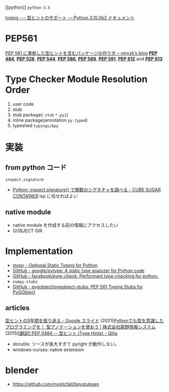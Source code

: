 [[python]]
`python-3.5`

[typing --- 型ヒントのサポート — Python 3.10.0b2 ドキュメント](https://docs.python.org/ja/3/library/typing.html)

# PEP561

[PEP 561 に準拠した型ヒントを含むパッケージの作り方 – ymyzk’s blog](https://blog.ymyzk.com/2018/09/creating-packages-using-pep-561/)
[**PEP 484**](https://www.python.org/dev/peps/pep-0484), [**PEP 526**](https://www.python.org/dev/peps/pep-0526), [**PEP 544**](https://www.python.org/dev/peps/pep-0544), [**PEP 586**](https://www.python.org/dev/peps/pep-0586), [**PEP 589**](https://www.python.org/dev/peps/pep-0589), [**PEP 591**](https://www.python.org/dev/peps/pep-0591), [**PEP 612**](https://www.python.org/dev/peps/pep-0612) and [**PEP 613**](https://www.python.org/dev/peps/pep-0613)

# Type Checker Module Resolution Order

1. user code
2. stub
3. stub package(`-stub` `*.pyi`)
4. inline package(annotation `py.typed`)
5. typeshed
   `typings/bpy`

# 実装

## from python コード

`inspect.signature`

- [Python: inspect.signature() で関数のシグネチャを調べる - CUBE SUGAR CONTAINER](https://blog.amedama.jp/entry/2016/10/31/225219)
  lsp に任せればよい

## native module

- native module を作成する前の情報にアクセスしたい
- GOBJECT GIR

# Implementation

- [mypy - Optional Static Typing for Python](http://www.mypy-lang.org/)
- [GitHub - google/pytype: A static type analyzer for Python code](https://github.com/google/pytype)
- [GitHub - facebook/pyre-check: Performant type-checking for python.](https://github.com/facebook/pyre-check)
- `numpy-stubs`
- [GitHub - pygobject/pygobject-stubs: PEP 561 Typing Stubs for PyGObject](https://github.com/pygobject/pygobject-stubs)

## articles

[型ヒントの5年間を振り返る - Google スライド](https://docs.google.com/presentation/d/1kxX5_bL1Rv-sW7zJDBSve9g69A_AJbAEvMXkhlMrBR4/htmlpresent)
(2021)[Pythonでも型を意識したプログラミングを！ 型アノテーションを使おう | 株式会社龍野情報システム](https://tatsuno-system.co.jp/2021/02/03/blog_python-function-annotations/)
(2015)[[翻訳] PEP 0484 -- 型ヒント (Type Hints) - Qiita](https://qiita.com/t2y/items/f95f6efe163b29be59af)

- docutils: ソースが長大すぎて pyright が動作しない。
- windows-curses: native extension

# blender

- https://github.com/mysticfall/bpystubgen

